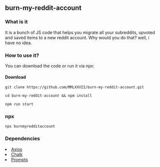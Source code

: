 ## burn-my-reddit-account

<h3>What is it</h3>
It is a bunch of JS code that helps you migrate all your subreddits, upvoted and saved items to a new reddit account. Why would you do that? well, i have no idea.

<h3>How to use it?</h3>
You can download the code or run it via npx:

####  Download
```
git clone https://github.com/MMLXXVII/burn-my-reddit-account.git
```
```
cd burn-my-reddit-account && npm install
```
```
npm run start
```

### npx
```
npx burnmyredditaccount
```
### Dependencies

<li><a href="https://axios-http.com/">Axios</a></li>
<li><a href="https://www.npmjs.com/package/chalk">Chalk</a></li>
<li><a href="https://www.npmjs.com/package/prompts">Prompts</a></li>
